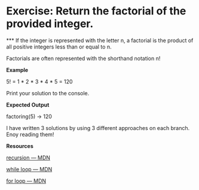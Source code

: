 # Exercise:  Return the factorial of the provided integer.

*** If the integer is represented with the letter n, a factorial is the product of all positive integers less than or equal to n.

Factorials are often represented with the shorthand notation n!


**Example** 

5! = 1 * 2 * 3 * 4 * 5 = 120

Print your solution to the console.

 **Expected Output**

factoring(5) -> 120


I have written 3 solutions by using 3 different approaches on each branch. Enoy reading them!


**Resources**

[recursion — MDN](https://developer.mozilla.org/en-US/docs/Glossary/Function)

[while loop — MDN](https://developer.mozilla.org/en-US/docs/Web/JavaScript/Reference/Statements/while)

[for loop — MDN](https://developer.mozilla.org/en-US/docs/Web/JavaScript/Reference/Statements/for)
